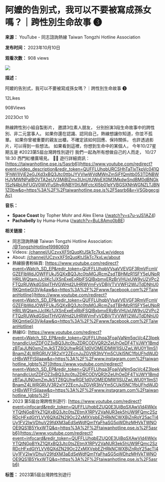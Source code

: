 # 阿嬤的告別式，我可以不要被寫成孫女嗎？｜跨性別生命故事 ➌

**来源：** YouTube - 同志諮詢熱線 Taiwan Tongzhi Hotline Association

**发布时间：** 2023年10月10日

**观看次数：** 908 views

[![](https://yt3.ggpht.com/ytc/AIdro_mYeuiSSNfRRa8i-VwSc2sKezp64sLt5-7yb79XvS84lw=s48-c-k-c0x00ffffff-no-rj)](/@TongzhiHotline19980609)

**描述：**

阿嬤的告別式，我可以不要被寫成孫女嗎？｜跨性別生命故事 ➌

12Likes

908Views

2023Oct 10

熱線跨性別小組自製影片， 邀請3位素人朋友， 分別扮演3段生命故事中的跨性別、非二元當事人。 如果你還在認識、認同自己，熱線想讓你知道，你並不孤單。 如果你曾被重要的親友出櫃，不確定該如何回應、保持關係， 也許透過影片，可以得到一些想法。 如果看到這裡，你想到生命中的某個人， 今年10/27星期五是 #2023第5屆台灣跨性別遊行 我們一起為所有想做自己的人而走， 10/27 18:30 西門紅樓廣場見。 🏳️‍⚧️ 遊行詳細資訊：[https://taiwanhotline.pse.is/5asrb6](https://www.youtube.com/redirect?event=video_description&redir_token=QUFFLUhqbURCSHhTaTlxTkpVc041Q1FhWi1IVjE2eGJXd3xBQ3Jtc0ttbjJYVVIwWVdMWnZmSjFfQmltb053TDNBWHJVMWNPalBOVTA2eUV3MjBlZmx3UnUtUWpEX0M3MkdwSndBM0dBNGk1SzN4bUhFUGV0WVFuSlhyRjNBY0tUMFctcXl5b01pYVBGSXNhWGNZLTJBN1Z0bw&q=https%3A%2F%2Ftaiwanhotline.pse.is%2F5asrb6&v=VSGbgecgjAc)

**音乐：**

*   **Space Coast** by Topher Mohr and Alex Elena ([/watch?v=s7u-vJS1AZ4](https://www.youtube.com/watch?v=s7u-vJS1AZ4))
*   **Pachabelly** by Huma-Huma ([/watch?v=BuL8Amo0bBE](https://www.youtube.com/watch?v=BuL8Amo0bBE))

**相关链接：**

*   同志諮詢熱線 Taiwan Tongzhi Hotline Association: [/@TongzhiHotline19980609](/@TongzhiHotline19980609)
*   Videos: [/channel/UCzvxXF5tQuqKtJSkTc7kxLw/videos](/@TongzhiHotline19980609)
*   About: [/channel/UCzvxXF5tQuqKtJSkTc7kxLw/about](/@TongzhiHotline19980609)
*   熱線臉書粉絲頁: [https://www.youtube.com/redirect?event=Watch_SD_EP&redir_token=QUFFLUhqbVVsaVVEVGF3RmVFcmVGZEFlbWdJOWFFUkJ5QXxBQ3Jtc0tsMGJRcmZsdTBHMzR1SFY5eUNpRHRILWQtamJJcllKc1JXSnExeExRblFSQlBxbmxERzBrVHUxUW9vU2VPc2FTQzRUWkdGSlpITHVGWHd2UHRWVmFvVDBjVTVVWFI2WlJTdDNhU0RKQmtieGl3Vjk4aw&q=https%3A%2F%2Fwww.facebook.com%2FTaiwanHotline](https://www.youtube.com/redirect?event=Watch_SD_EP&redir_token=QUFFLUhqbVVsaVVEVGF3RmVFcmVGZEFlbWdJOWFFUkJ5QXxBQ3Jtc0tsMGJRcmZsdTBHMzR1SFY5eUNpRHRILWQtamJJcllKc1JXSnExeExRblFSQlBxbmxERzBrVHUxUW9vU2VPc2FTQzRUWkdGSlpITHVGWHd2UHRWVmFvVDBjVTVVWFI2WlJTdDNhU0RKQmtieGl3Vjk4aw&q=https%3A%2F%2Fwww.facebook.com%2FTaiwanHotline)
*   熱線IG: [https://www.youtube.com/redirect?event=Watch_SD_EP&redir_token=QUFFLUhqa3FoajVaNm5qcVc4Z3lpekhnandlcUotZDFOZ3xBQ3Jtc0tuZDRCODVQR2tZeUhOeDF4TVJWY1BmdzBTajJUN0xmZmJkSTZ6QUhwRGE1d0VOMElDMW1ISUZwLWU0Y1lmS1BnamZ4LWRGRUV3R2xlY2ZEcnJuZGVtR3hVYm5CUkI5NC1fbUFhdWJDcHBxWFFtSjlaaw&q=https%3A%2F%2Fwww.instagram.com%2Ftaiwanhotline_lgbtq%2F](https://www.youtube.com/redirect?event=Watch_SD_EP&redir_token=QUFFLUhqa3FoajVaNm5qcVc4Z3lpekhnandlcUotZDFOZ3xBQ3Jtc0tuZDRCODVQR2tZeUhOeDF4TVJWY1BmdzBTajJUN0xmZmJkSTZ6QUhwRGE1d0VOMElDMW1ISUZwLWU0Y1lmS1BnamZ4LWRGRUV3R2xlY2ZEcnJuZGVtR3hVYm5CUkI5NC1fbUFhdWJDcHBxWFFtSjlaaw&q=https%3A%2F%2Fwww.instagram.com%2Ftaiwanhotline_lgbtq%2F)
*   2023 第5屆台灣跨性別遊行: [https://www.youtube.com/redirect?event=infocard&redir_token=QUFFLUhqbEZUQ0E3UjBqSXAwVld4WklxYTQtNGpBYkZ1QXxBQ3Jtc0tsZEtmX1RPV2VaNUR3ek5hUW9FQmc2SzRDcHFxdGtYLVV6QXdZN29Oc2ZxMXVpbEZHRkNCWXBjZnRoY25acTI4Uy1FV2IwVDhuV29fdXM3aEdSeWdfQm1YaFhaSG5qWDhzMHVkTWNOOE9QS1B5YkxWTQ&q=https%3A%2F%2Ftaiwanhotline.pse.is%2F5asrb6](https://www.youtube.com/redirect?event=infocard&redir_token=QUFFLUhqbEZUQ0E3UjBqSXAwVld4WklxYTQtNGpBYkZ1QXxBQ3Jtc0tsZEtmX1RPV2VaNUR3ek5hUW9FQmc2SzRDcHFxdGtYLVV6QXdZN29Oc2ZxMXVpbEZHRkNCWXBjZnRoY25acTI4Uy1FV2IwVDhuV29fdXM3aEdSeWdfQm1YaFhaSG5qWDhzMHVkTWNOOE9QS1B5YkxWTQ&q=https%3A%2F%2Ftaiwanhotline.pse.is%2F5asrb6)

**标签：** 2023第5屆台灣跨性別遊行
